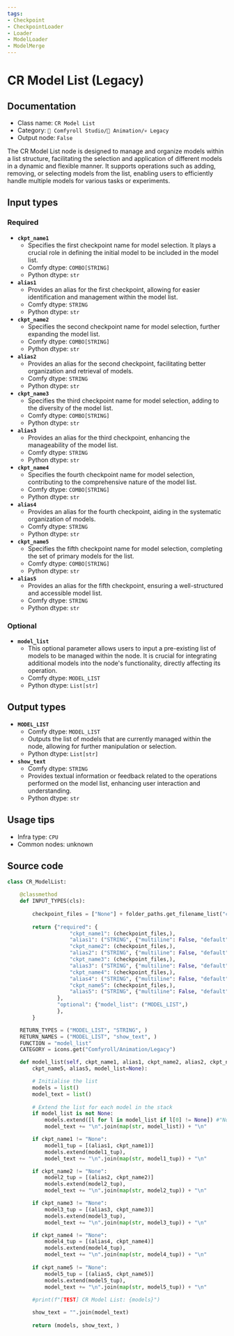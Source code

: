 ```yaml
---
tags:
- Checkpoint
- CheckpointLoader
- Loader
- ModelLoader
- ModelMerge
---
```


# CR Model List (Legacy)
## Documentation
- Class name: `CR Model List`
- Category: `🧩 Comfyroll Studio/🎥 Animation/💀 Legacy`
- Output node: `False`

The CR Model List node is designed to manage and organize models within a list structure, facilitating the selection and application of different models in a dynamic and flexible manner. It supports operations such as adding, removing, or selecting models from the list, enabling users to efficiently handle multiple models for various tasks or experiments.
## Input types
### Required
- **`ckpt_name1`**
    - Specifies the first checkpoint name for model selection. It plays a crucial role in defining the initial model to be included in the model list.
    - Comfy dtype: `COMBO[STRING]`
    - Python dtype: `str`
- **`alias1`**
    - Provides an alias for the first checkpoint, allowing for easier identification and management within the model list.
    - Comfy dtype: `STRING`
    - Python dtype: `str`
- **`ckpt_name2`**
    - Specifies the second checkpoint name for model selection, further expanding the model list.
    - Comfy dtype: `COMBO[STRING]`
    - Python dtype: `str`
- **`alias2`**
    - Provides an alias for the second checkpoint, facilitating better organization and retrieval of models.
    - Comfy dtype: `STRING`
    - Python dtype: `str`
- **`ckpt_name3`**
    - Specifies the third checkpoint name for model selection, adding to the diversity of the model list.
    - Comfy dtype: `COMBO[STRING]`
    - Python dtype: `str`
- **`alias3`**
    - Provides an alias for the third checkpoint, enhancing the manageability of the model list.
    - Comfy dtype: `STRING`
    - Python dtype: `str`
- **`ckpt_name4`**
    - Specifies the fourth checkpoint name for model selection, contributing to the comprehensive nature of the model list.
    - Comfy dtype: `COMBO[STRING]`
    - Python dtype: `str`
- **`alias4`**
    - Provides an alias for the fourth checkpoint, aiding in the systematic organization of models.
    - Comfy dtype: `STRING`
    - Python dtype: `str`
- **`ckpt_name5`**
    - Specifies the fifth checkpoint name for model selection, completing the set of primary models for the list.
    - Comfy dtype: `COMBO[STRING]`
    - Python dtype: `str`
- **`alias5`**
    - Provides an alias for the fifth checkpoint, ensuring a well-structured and accessible model list.
    - Comfy dtype: `STRING`
    - Python dtype: `str`
### Optional
- **`model_list`**
    - This optional parameter allows users to input a pre-existing list of models to be managed within the node. It is crucial for integrating additional models into the node's functionality, directly affecting its operation.
    - Comfy dtype: `MODEL_LIST`
    - Python dtype: `List[str]`
## Output types
- **`MODEL_LIST`**
    - Comfy dtype: `MODEL_LIST`
    - Outputs the list of models that are currently managed within the node, allowing for further manipulation or selection.
    - Python dtype: `List[str]`
- **`show_text`**
    - Comfy dtype: `STRING`
    - Provides textual information or feedback related to the operations performed on the model list, enhancing user interaction and understanding.
    - Python dtype: `str`
## Usage tips
- Infra type: `CPU`
- Common nodes: unknown


## Source code
```python
class CR_ModelList:

    @classmethod
    def INPUT_TYPES(cls):
    
        checkpoint_files = ["None"] + folder_paths.get_filename_list("checkpoints")
        
        return {"required": {
                    "ckpt_name1": (checkpoint_files,),
                    "alias1": ("STRING", {"multiline": False, "default": ""}),
                    "ckpt_name2": (checkpoint_files,),
                    "alias2": ("STRING", {"multiline": False, "default": ""}),
                    "ckpt_name3": (checkpoint_files,),
                    "alias3": ("STRING", {"multiline": False, "default": ""}),
                    "ckpt_name4": (checkpoint_files,),
                    "alias4": ("STRING", {"multiline": False, "default": ""}),                    
                    "ckpt_name5": (checkpoint_files,),
                    "alias5": ("STRING", {"multiline": False, "default": ""}),                    
                },
                "optional": {"model_list": ("MODEL_LIST",)
                },
        }

    RETURN_TYPES = ("MODEL_LIST", "STRING", )
    RETURN_NAMES = ("MODEL_LIST", "show_text", )
    FUNCTION = "model_list"
    CATEGORY = icons.get("Comfyroll/Animation/Legacy")

    def model_list(self, ckpt_name1, alias1, ckpt_name2, alias2, ckpt_name3, alias3, ckpt_name4, alias4,
        ckpt_name5, alias5, model_list=None):

        # Initialise the list
        models = list()
        model_text = list()
        
        # Extend the list for each model in the stack
        if model_list is not None:
            models.extend([l for l in model_list if l[0] != None]) #"None"
            model_text += "\n".join(map(str, model_list)) + "\n"

        if ckpt_name1 != "None":
            model1_tup = [(alias1, ckpt_name1)]
            models.extend(model1_tup),        
            model_text += "\n".join(map(str, model1_tup)) + "\n"

        if ckpt_name2 != "None":
            model2_tup = [(alias2, ckpt_name2)]
            models.extend(model2_tup),
            model_text += "\n".join(map(str, model2_tup)) + "\n"

        if ckpt_name3 != "None":
            model3_tup = [(alias3, ckpt_name3)]
            models.extend(model3_tup),
            model_text += "\n".join(map(str, model3_tup)) + "\n"

        if ckpt_name4 != "None":
            model4_tup = [(alias4, ckpt_name4)]
            models.extend(model4_tup),
            model_text += "\n".join(map(str, model4_tup)) + "\n"
            
        if ckpt_name5 != "None":
            model5_tup = [(alias5, ckpt_name5)]       
            models.extend(model5_tup),
            model_text += "\n".join(map(str, model5_tup)) + "\n"
            
        #print(f"[TEST] CR Model List: {models}")

        show_text = "".join(model_text)
            
        return (models, show_text, )

```
